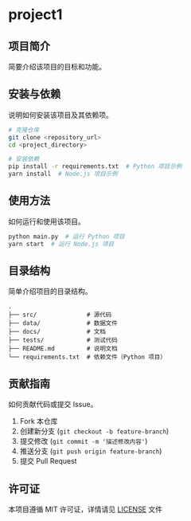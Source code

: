 # project1

## 项目简介
简要介绍该项目的目标和功能。

## 安装与依赖
说明如何安装该项目及其依赖项。

```bash
# 克隆仓库
git clone <repository_url>
cd <project_directory>

# 安装依赖
pip install -r requirements.txt  # Python 项目示例
yarn install  # Node.js 项目示例
```

## 使用方法
如何运行和使用该项目。

```bash
python main.py  # 运行 Python 项目
yarn start  # 运行 Node.js 项目
```

## 目录结构
简单介绍项目的目录结构。

```
.
├── src/              # 源代码
├── data/             # 数据文件
├── docs/             # 文档
├── tests/            # 测试代码
├── README.md         # 说明文档
└── requirements.txt  # 依赖文件（Python 项目）
```

## 贡献指南
如何贡献代码或提交 Issue。

1. Fork 本仓库
2. 创建新分支 (`git checkout -b feature-branch`)
3. 提交修改 (`git commit -m '描述修改内容'`)
4. 推送分支 (`git push origin feature-branch`)
5. 提交 Pull Request

## 许可证
本项目遵循 MIT 许可证，详情请见 [LICENSE](LICENSE) 文件









